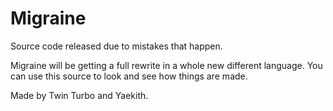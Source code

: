 # Migraine
Source code released due to mistakes that happen.

Migraine will be getting a full rewrite in a whole new different language.
You can use this source to look and see how things are made.

Made by Twin Turbo and Yaekith.
